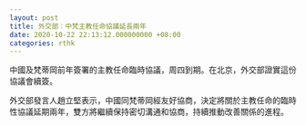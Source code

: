 ```yaml
---
layout: post
title: 外交部︰中梵主教任命協議延長兩年
date: 2020-10-22 22:13:12.000000000 +08:00
categories: rthk
---
```


中國及梵蒂岡前年簽署的主教任命臨時協議，周四到期。在北京，外交部證實這份協議會續簽。

外交部發言人趙立堅表示，中國同梵蒂岡經友好協商，決定將關於主教任命的臨時性協議延期兩年，雙方將繼續保持密切溝通和協商，持續推動改善關係的進程。
